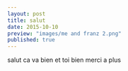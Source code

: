 ```yaml
---
layout: post
title: salut
date: 2015-10-10
preview: "images/me and franz 2.png"
published: true
---
```

salut ca va bien et toi bien merci a plus
